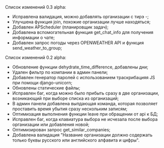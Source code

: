 Список изменений 0.3 alpha:
- Исправлена валидация, можно добавлять организации с  тирэ -;
- Улучшена функция join, похожие организации лучше находяться;
- Добавлен APScheduler (планировщик задач);
- Добавлена вспомогательная функция get_chat_info для получения информации о чате;
- Добавлен запрос погоды через OPENWEATHER API и функция send_weather_to_group;


Список изменений 0.2 alpha:
- Обновление функции dehydrate_time_difference, добавлены дни;
- Удален фильтр по компании в админ панели;
- Добавлен генератор паролей с использованием траскрибацияя JS при помощи django-unicorn;
- Обновлены статические файлы;
- Исправлен баг, когда можно было прибыть сразу в две организации, возникающий при выборе списка из организаций;
- В админ панели добавлена выпдающая команда, которая позволяет проставить время убытия сразу нескольким записям;
- Оптимизация выполнения функции leave при обращении от api к БД;
- Исправлен баг, когда клавиатура выбора не исчезала после выбора организации или добавления новой;
- Оптимизирован запрос get_similar_companies;
- Добавлена валидация "Название организации должно содержать только буквы русского или английского алфавита и цифры".